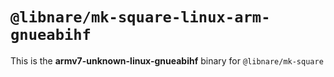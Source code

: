 # `@libnare/mk-square-linux-arm-gnueabihf`

This is the **armv7-unknown-linux-gnueabihf** binary for `@libnare/mk-square`
